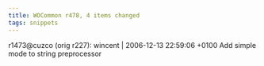 ```yaml
---
title: WOCommon r478, 4 items changed
tags: snippets
---
```


r1473@cuzco (orig r227): wincent | 2006-12-13 22:59:06 +0100 Add simple mode to string preprocessor
